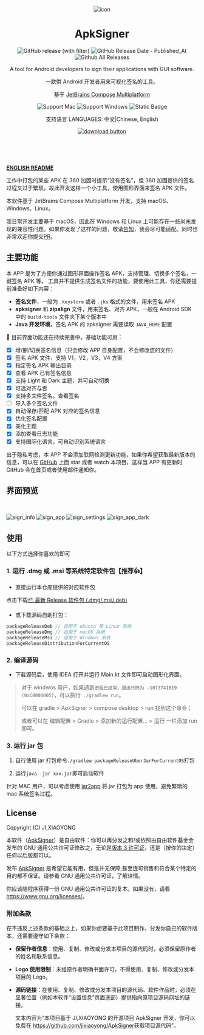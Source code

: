 <div align="center">

![icon](./src/main/resources/imgs/icon.png)

# ApkSigner

![GitHub release (with filter)](https://img.shields.io/github/v/release/jixiaoyong/ApkSigner) ![GitHub Release Date - Published_At](https://img.shields.io/github/release-date/jixiaoyong/ApkSigner) ![Github All Releases](https://img.shields.io/github/downloads/jixiaoyong/apksigner/total.svg)

A tool for Android developers to sign their applications with GUI software.

一款供 Android 开发者用来可视化签名的工具。

基于 [JetBrains Compose Multiplatform](https://github.com/JetBrains/compose-multiplatform/)

![Support Mac](https://img.shields.io/badge/Mac-grey?logo=apple)
![Support Windows](https://img.shields.io/badge/Windows-blue?logo=windows)
![Static Badge](https://img.shields.io/badge/Ubuntu-%23E95420?logo=Ubuntu&logoColor=white)

支持语言 LANGUAGES: 中文|Chinese, English

[![download button](docs/screenshort/download.svg)](https://github.com/jixiaoyong/ApkSigner/releases)

</div>

<br/>
<br/>
<br/>

**[ENGLISH README](docs/en/README.md)**

工作中打包的某些 APK 在 360 加固时提示“没有签名”，但 360 加固提供的签名过程又过于繁琐，故此开发这样一个小工具，使用图形界面来签名 APK 文件。

本软件基于 JetBrains Compose Multiplatform 开发，支持 macOS、Windows、Linux。

我日常开发主要基于 macOS，因此在 Windows 和 Linux 上可能存在一些尚未发现的兼容性问题。如果你发现了这样的问题，敬请[告知](https://github.com/jixiaoyong/ApkSigner/issues)，我会尽可能适配。同时也非常欢迎你提交[PR](https://github.com/jixiaoyong/ApkSigner/pulls)。

## 主要功能

本 APP 是为了方便你通过图形界面操作签名 APK，支持管理、切换多个签名，一键签名 APK 等。
工具并不提供生成签名文件的功能，要使用此工具，你还需要提前准备好如下内容：

- **签名文件**，一般为 `.keystore` 或者 `.jks` 格式的文件，用来签名 APK
- **apksigner** 和 **zipalign** 文件，用来签名、对齐 APK，一般在 Android SDK 中的 `build-tools` 文件夹下某个版本中
- **Java 开发环境**，签名 APK 的 apksigner 需要读取 `JAVA_HOME` 配置

🚧 目前界面功能还在持续完善中，基础功能可用：

- [x] 增/删/切换签名信息（只会修改 APP 自身配置，不会修改您的文件）
- [x] 签名 APK 文件，支持 V1，V2，V3，V4 方案
- [x] 指定签名 APK 输出目录
- [x] 查看 APK 已有签名信息
- [x] 支持 Light 和 Dark 主题，并可自动切换
- [x] 可选对齐与否
- [x] 支持多文件签名，查看签名
- [ ] 导入多个签名文件
- [x] 自动保存/匹配 APK 对应的签名信息
- [x] 优化签名配置
- [x] 美化主题
- [x] 添加查看日志功能
- [x] 支持国际化语言，可自动识别系统语言

出于隐私考虑，本 APP 不会添加联网检测更新功能，如果你希望获取最新版本的信息，可以在 [GitHub](https://github.com/jixiaoyong/ApkSigner) 上面 star
或者 watch 本项目，这样当 APP 有更新时 GitHub 会在首页或者使用邮件通知你。

## 界面预览

<br/>

![sign_info](docs/screenshort/sign_info.png)
![sign_app](docs/screenshort/sign_app.png)
![sign_settings](docs/screenshort/sign_settings.png)
![sign_app_dark](docs/screenshort/sign_app_dark.png)

## 使用

以下方式选择你喜欢的即可

### 1. 运行 .dmg 或 .msi 等系统特定软件包【推荐👍】

- 直接运行本仓库提供的对应软件包

点击下载[📦 最新 Release 软件包 (.dmg/.msi/.deb)](https://github.com/jixiaoyong/ApkSigner/releases)

- 或下载源码自助打包：

```groovy
packageReleaseDeb // 适用于 ubuntu 等 Linux 系统
packageReleaseDmg // 适用于 macOS 系统
packageReleaseMsi // 适用于 Windows 系统
packageReleaseDistributionForCurrentOS
```

### 2. 编译源码

- 下载源码后，使用 IDEA 打开并运行 Main.kt 文件即可启动图形化界面。

> 对于 windwos 用户，如果遇到`进程已结束，退出代码为 -1073741819 (0xC0000005)`，可以执行` ./gradlew run`。
>
> 可以在 gradle > ApkSigner > compose desktop > run 找到这个命令；
>
> 或者可以在 编辑配置 > Gradle > 添加新的运行配置... > 运行 一栏添加 run 即可。

### 3. 运行 jar 包

1. 自行使用 jar 打包命令`./gradlew packageReleaseUberJarForCurrentOS`打包

2. 运行`java -jar xxx.jar`即可启动软件

针对 MAC 用户，可以考虑使用 [jar2app](https://github.com/dante-biase/jar2app) 将 jar 打包为 app 使用，避免繁琐的 mac 系统签名过程。

## License

Copyright (C) JI,XIAOYONG

本软件（[ApkSigner](https://github.com/jixiaoyong/ApkSigner)）是自由软件：你可以再分发之和/或依照由自由软件基金会发布的 GNU
通用公共许可证修改之，无论是[版本 3 许可证](./LICENSE)，还是（按你的决定）任何以后版都可以。

发布 [ApkSigner](https://github.com/jixiaoyong/ApkSigner) 是希望它能有用，但是并无保障;甚至连可销售和符合某个特定的目的都不保证。请参看
GNU 通用公共许可证，了解详情。

你应该随程序获得一份 GNU 通用公共许可证的复本。如果没有，请看 <https://www.gnu.org/licenses/>。

### 附加条款

在不违反上述条款的基础之上，如果你想要基于此项目制作、分发你自己的软件版本，还需要遵守如下条款：

- **保留作者信息**：使用、复制、修改或分发本项目的源代码时，必须保留原作者的姓名和联系信息。

- **Logo 使用限制**：未经原作者明确书面许可，不得使用、复制、修改或分发本项目的 Logo。

- **源码链接**：在使用、复制、修改或分发本项目的源代码、软件作品时，必须在显著位置（例如本软件“设置信息”页面底部）提供指向原项目源码网址的链接。

  文本内容为“本项目基于 JI,XIAOYONG 的开源项目 ApkSigner 开发，你可以免费在 <https://github.com/jixiaoyong/ApkSigner>获取项目源代码”。
